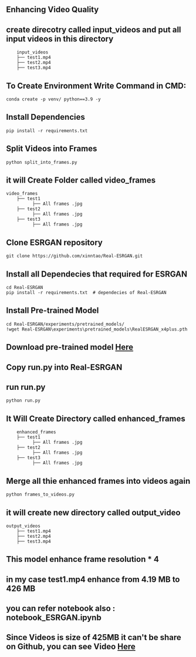 ## Enhancing Video Quality

## create direcotry called input_videos and put all input videos in this directory
        input_videos
        ├── test1.mp4                   
        ├── test2.mp4                   
        ├── test3.mp4      

## To Create Environment Write Command in CMD: 
    conda create -p venv/ python==3.9 -y

## Install Dependencies
    pip install -r requirements.txt

## Split Videos into Frames
    python split_into_frames.py

## it will Create Folder called video_frames
    video_frames
        ├── test1
              ├── All frames .jpg
        ├── test2    
              ├── All frames .jpg
        ├── test3      
              ├── All frames .jpg

## Clone ESRGAN repository
    git clone https://github.com/xinntao/Real-ESRGAN.git

## Install all Dependecies that required for ESRGAN
    cd Real-ESRGAN
    pip install -r requirements.txt  # dependecies of Real-ESRGAN

## Install Pre-trained Model
    cd Real-ESRGAN/experiments/pretrained_models/
    !wget Real-ESRGAN\experiments\pretrained_models\RealESRGAN_x4plus.pth

## Download pre-trained model <a href="https://github.com/xinntao/Real-ESRGAN/releases/download/v0.1.0/RealESRGAN_x4plus.pth" target="_blank">Here</a>

## Copy run.py into Real-ESRGAN

## run run.py
    python run.py

## It Will Create Directory called enhanced_frames
        enhanced_frames
        ├── test1
              ├── All frames .jpg
        ├── test2    
              ├── All frames .jpg
        ├── test3      
              ├── All frames .jpg
    
## Merge all thie enhanced frames into videos again
    python frames_to_videos.py

## it will create new directory called output_video
    output_videos
        ├── test1.mp4                   
        ├── test2.mp4                   
        ├── test3.mp4  

## This model enhance frame resolution * 4  
## in my case test1.mp4 enhance from 4.19 MB to 426 MB 

## you can refer notebook also : notebook_ESRGAN.ipynb

## Since Videos is size of 425MB it can't be share on Github, you can see Video <a href="https://drive.google.com/drive/folders/1DlpQrrDiZo9ZJy7f8kJNSjtYbxIw8fGQ" target="_blank">Here</a>
 
